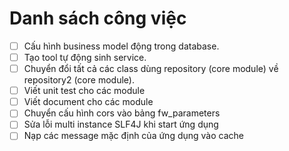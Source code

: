# Danh sách công việc

- [ ] Cấu hình business model động trong database.
- [ ] Tạo tool tự động sinh service.
- [ ] Chuyển đổi tất cả các class dùng repository (core module) về repository2 (core module).
- [ ] Viết unit test cho các module
- [ ] Viết document cho các module
- [ ] Chuyển cấu hình cors vào bảng fw_parameters
- [ ] Sửa lỗi multi instance SLF4J khi start ứng dụng
- [ ] Nạp các message mặc định của ứng dụng vào cache